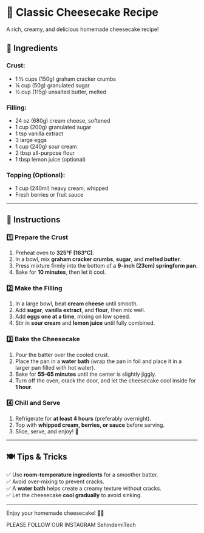 # 🍰 Classic Cheesecake Recipe  

A rich, creamy, and delicious homemade cheesecake recipe!  

## 🛒 Ingredients  

### **Crust:**  
- 1 ½ cups (150g) graham cracker crumbs  
- ¼ cup (50g) granulated sugar  
- ½ cup (115g) unsalted butter, melted  

### **Filling:**  
- 24 oz (680g) cream cheese, softened  
- 1 cup (200g) granulated sugar  
- 1 tsp vanilla extract  
- 3 large eggs  
- 1 cup (240g) sour cream  
- 2 tbsp all-purpose flour  
- 1 tbsp lemon juice (optional)  

### **Topping (Optional):**  
- 1 cup (240ml) heavy cream, whipped  
- Fresh berries or fruit sauce  

---

## 📝 Instructions  

### **1️⃣ Prepare the Crust**  
1. Preheat oven to **325°F (163°C)**.  
2. In a bowl, mix **graham cracker crumbs**, **sugar**, and **melted butter**.  
3. Press mixture firmly into the bottom of a **9-inch (23cm) springform pan**.  
4. Bake for **10 minutes**, then let it cool.  

### **2️⃣ Make the Filling**  
1. In a large bowl, beat **cream cheese** until smooth.  
2. Add **sugar**, **vanilla extract**, and **flour**, then mix well.  
3. Add **eggs one at a time**, mixing on low speed.  
4. Stir in **sour cream** and **lemon juice** until fully combined.  

### **3️⃣ Bake the Cheesecake**  
1. Pour the batter over the cooled crust.  
2. Place the pan in a **water bath** (wrap the pan in foil and place it in a larger pan filled with hot water).  
3. Bake for **55–65 minutes** until the center is slightly jiggly.  
4. Turn off the oven, crack the door, and let the cheesecake cool inside for **1 hour**.  

### **4️⃣ Chill and Serve**  
1. Refrigerate for **at least 4 hours** (preferably overnight).  
2. Top with **whipped cream, berries, or sauce** before serving.  
3. Slice, serve, and enjoy! 🎉  

---

## 🍽 Tips & Tricks  
✅ Use **room-temperature ingredients** for a smoother batter.  
✅ Avoid over-mixing to prevent cracks.  
✅ A **water bath** helps create a creamy texture without cracks.  
✅ Let the cheesecake **cool gradually** to avoid sinking.  

---

Enjoy your homemade cheesecake! 🍰😋  

PLEASE FOLLOW OUR INSTAGRAM SehindemiTech

